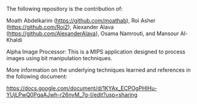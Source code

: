 The following repository is the contribution of:

  Moath Abdelkarim (https://github.com/moathab),
   Roi Asher (https://github.com/Roi2),
   Alexander Alava (https://github.com/AlexanderAlava),
   Osama Namrouti, and
   Mansour Al-Khaldi
  
  
Alpha Image Processor: This is a MIPS application designed to process images using bit manipulation techniques. 
 
 
More information on the underlying techniques learned and references in the following document: 
 
https://docs.google.com/document/d/1KYAx_ECPOgPHIHu-YUjLPwQ0PgaAJwh-r26nyM_7g-I/edit?usp=sharing
